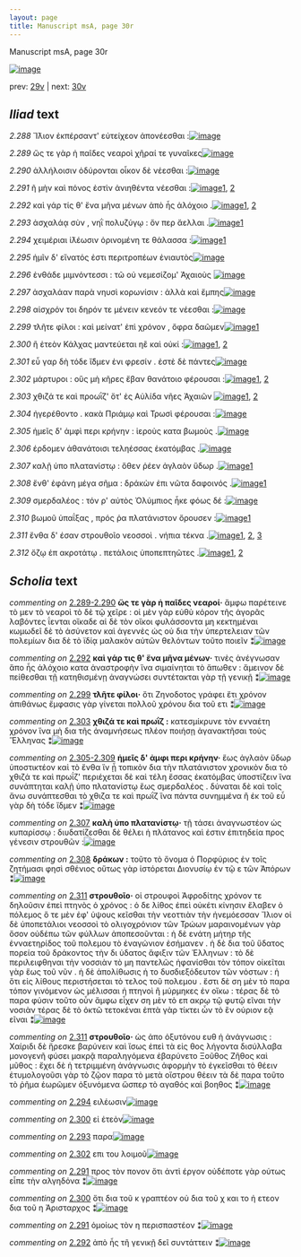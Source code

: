 ```yaml
---
layout: page
title: Manuscript msA, page 30r
---
```


Manuscript msA, page 30r

[![image](http://www.homermultitext.org/iipsrv?OBJ=IIP,1.0&FIF=/project/homer/pyramidal/deepzoom/hmt/vaimg/2017a/VA030RN_0031.tif&WID=100&CVT=JPEG)](http://www.homermultitext.org/ict2/?urn=urn:cite2:hmt:vaimg.2017a:VA030RN_0031)

prev:  [29v](../29v) | next:  [30v](../30v)

## *Iliad* text

*2.288* <a id="2.288"/> Ἴ̈λιον ἐκπέρσαντ' 					εὐτείχεον ἀπονέεσθαι :[![image](http://www.homermultitext.org/iipsrv?OBJ=IIP,1.0&FIF=/project/homer/pyramidal/deepzoom/hmt/vaimg/2017a/VA030RN_0031.tif&RGN=0.161,0.2029,0.315,0.027&WID=1000&CVT=JPEG)](http://www.homermultitext.org/ict2/?urn=urn:cite2:hmt:vaimg.2017a:VA030RN_0031@0.161,0.2029,0.315,0.027)

*2.289* <a id="2.289"/> ὥς τε γὰρ ἠ παῖδες νεαροὶ χῆραί τε γυναῖκες[![image](http://www.homermultitext.org/iipsrv?OBJ=IIP,1.0&FIF=/project/homer/pyramidal/deepzoom/hmt/vaimg/2017a/VA030RN_0031.tif&RGN=0.172,0.2239,0.333,0.027&WID=1000&CVT=JPEG)](http://www.homermultitext.org/ict2/?urn=urn:cite2:hmt:vaimg.2017a:VA030RN_0031@0.172,0.2239,0.333,0.027)

*2.290* <a id="2.290"/> ἀλλήλοισιν ὀδύρονται οἶκον δὲ νέεσθαι :[![image](http://www.homermultitext.org/iipsrv?OBJ=IIP,1.0&FIF=/project/homer/pyramidal/deepzoom/hmt/vaimg/2017a/VA030RN_0031.tif&RGN=0.169,0.2442,0.293,0.0218&WID=1000&CVT=JPEG)](http://www.homermultitext.org/ict2/?urn=urn:cite2:hmt:vaimg.2017a:VA030RN_0031@0.169,0.2442,0.293,0.0218)

*2.291* <a id="2.291"/> ῆ μὴν καὶ πόνος ἐστὶν ἀνιηθέντα νέεσθαι :[![image](http://www.homermultitext.org/iipsrv?OBJ=IIP,1.0&FIF=/project/homer/pyramidal/deepzoom/hmt/vaimg/2017a/VA030RN_0031.tif&RGN=0.169,0.2607,0.308,0.0263&WID=1000&CVT=JPEG)](http://www.homermultitext.org/ict2/?urn=urn:cite2:hmt:vaimg.2017a:VA030RN_0031@0.169,0.2607,0.308,0.0263)[1](#msAim_2.459), [2](#msAint_2.461)

*2.292* <a id="2.292"/> καὶ γάρ τίς θ' ἕνα μῆνα μένων ἀπὸ ἧς ἀλόχοιο .[![image](http://www.homermultitext.org/iipsrv?OBJ=IIP,1.0&FIF=/project/homer/pyramidal/deepzoom/hmt/vaimg/2017a/VA030RN_0031.tif&RGN=0.168,0.281,0.334,0.0248&WID=1000&CVT=JPEG)](http://www.homermultitext.org/ict2/?urn=urn:cite2:hmt:vaimg.2017a:VA030RN_0031@0.168,0.281,0.334,0.0248)[1](#msA_2.444), [2](#msAint_2.462)

*2.293* <a id="2.293"/> ἀσχαλάᾳ σὺν , νηῒ πολυζύγῳ : ὅν περ ἄελλαι .[![image](http://www.homermultitext.org/iipsrv?OBJ=IIP,1.0&FIF=/project/homer/pyramidal/deepzoom/hmt/vaimg/2017a/VA030RN_0031.tif&RGN=0.17,0.302,0.336,0.0248&WID=1000&CVT=JPEG)](http://www.homermultitext.org/ict2/?urn=urn:cite2:hmt:vaimg.2017a:VA030RN_0031@0.17,0.302,0.336,0.0248)[1](#msAil_2.463)

*2.294* <a id="2.294"/> χειμέριαι ἰ̈λέωσιν ὀρινομένη τε θάλασσα :[![image](http://www.homermultitext.org/iipsrv?OBJ=IIP,1.0&FIF=/project/homer/pyramidal/deepzoom/hmt/vaimg/2017a/VA030RN_0031.tif&RGN=0.163,0.3246,0.332,0.024&WID=1000&CVT=JPEG)](http://www.homermultitext.org/ict2/?urn=urn:cite2:hmt:vaimg.2017a:VA030RN_0031@0.163,0.3246,0.332,0.024)[1](#msAext_2.466)

*2.295* <a id="2.295"/> ἡμῖν δ' εἴνατός ἐστι περιτροπέων ἐνιαυτὸς[![image](http://www.homermultitext.org/iipsrv?OBJ=IIP,1.0&FIF=/project/homer/pyramidal/deepzoom/hmt/vaimg/2017a/VA030RN_0031.tif&RGN=0.171,0.3403,0.317,0.0218&WID=1000&CVT=JPEG)](http://www.homermultitext.org/ict2/?urn=urn:cite2:hmt:vaimg.2017a:VA030RN_0031@0.171,0.3403,0.317,0.0218)

*2.296* <a id="2.296"/> ἐνθάδε μιμνόντεσσι : τῶ οὐ νεμεσίζομ' Ἀχαιοὺς 				[![image](http://www.homermultitext.org/iipsrv?OBJ=IIP,1.0&FIF=/project/homer/pyramidal/deepzoom/hmt/vaimg/2017a/VA030RN_0031.tif&RGN=0.166,0.3561,0.33,0.0263&WID=1000&CVT=JPEG)](http://www.homermultitext.org/ict2/?urn=urn:cite2:hmt:vaimg.2017a:VA030RN_0031@0.166,0.3561,0.33,0.0263)

*2.297* <a id="2.297"/> ἀσχαλάαν παρὰ νηυσὶ κορωνίσιν : ἀλλὰ καὶ ἔμπης[![image](http://www.homermultitext.org/iipsrv?OBJ=IIP,1.0&FIF=/project/homer/pyramidal/deepzoom/hmt/vaimg/2017a/VA030RN_0031.tif&RGN=0.166,0.3772,0.37,0.027&WID=1000&CVT=JPEG)](http://www.homermultitext.org/ict2/?urn=urn:cite2:hmt:vaimg.2017a:VA030RN_0031@0.166,0.3772,0.37,0.027)

*2.298* <a id="2.298"/> αἰσχρόν τοι δηρόν τε μένειν κενεόν τε νέεσθαι :[![image](http://www.homermultitext.org/iipsrv?OBJ=IIP,1.0&FIF=/project/homer/pyramidal/deepzoom/hmt/vaimg/2017a/VA030RN_0031.tif&RGN=0.164,0.3967,0.342,0.0218&WID=1000&CVT=JPEG)](http://www.homermultitext.org/ict2/?urn=urn:cite2:hmt:vaimg.2017a:VA030RN_0031@0.164,0.3967,0.342,0.0218)

*2.299* <a id="2.299"/> τλῆτε φίλοι : καὶ μείνατ' ἐπὶ χρόνον , ὄφρα δαῶμεν[![image](http://www.homermultitext.org/iipsrv?OBJ=IIP,1.0&FIF=/project/homer/pyramidal/deepzoom/hmt/vaimg/2017a/VA030RN_0031.tif&RGN=0.164,0.4155,0.351,0.0225&WID=1000&CVT=JPEG)](http://www.homermultitext.org/ict2/?urn=urn:cite2:hmt:vaimg.2017a:VA030RN_0031@0.164,0.4155,0.351,0.0225)[1](#msA_2.447)

*2.300* <a id="2.300"/> ἢ ἐτεὸν Κάλχας 					μαντεύεται ηἒ καὶ οὐκί :[![image](http://www.homermultitext.org/iipsrv?OBJ=IIP,1.0&FIF=/project/homer/pyramidal/deepzoom/hmt/vaimg/2017a/VA030RN_0031.tif&RGN=0.166,0.4313,0.327,0.0233&WID=1000&CVT=JPEG)](http://www.homermultitext.org/ict2/?urn=urn:cite2:hmt:vaimg.2017a:VA030RN_0031@0.166,0.4313,0.327,0.0233)[1](#msAim_2.460), [2](#msAext_2.467)

*2.301* <a id="2.301"/> εὖ γαρ δὴ τόδε ἴ̈δμεν ἐνι φρεσίν . ἐστὲ δὲ πάντες[![image](http://www.homermultitext.org/iipsrv?OBJ=IIP,1.0&FIF=/project/homer/pyramidal/deepzoom/hmt/vaimg/2017a/VA030RN_0031.tif&RGN=0.168,0.4493,0.349,0.0293&WID=1000&CVT=JPEG)](http://www.homermultitext.org/ict2/?urn=urn:cite2:hmt:vaimg.2017a:VA030RN_0031@0.168,0.4493,0.349,0.0293)

*2.302* <a id="2.302"/> μάρτυροι : οὓς μὴ κῆρες ἔβαν θανάτοιο φέρουσαι :[![image](http://www.homermultitext.org/iipsrv?OBJ=IIP,1.0&FIF=/project/homer/pyramidal/deepzoom/hmt/vaimg/2017a/VA030RN_0031.tif&RGN=0.165,0.4726,0.345,0.0248&WID=1000&CVT=JPEG)](http://www.homermultitext.org/ict2/?urn=urn:cite2:hmt:vaimg.2017a:VA030RN_0031@0.165,0.4726,0.345,0.0248)[1](#msAil_2.464), [2](#msA_2.448)

*2.303* <a id="2.303"/> χθιζά τε καὶ προωῒζ' ὅτ' ἐς Αὐλίδα νῆες Ἀχαιῶν 				[![image](http://www.homermultitext.org/iipsrv?OBJ=IIP,1.0&FIF=/project/homer/pyramidal/deepzoom/hmt/vaimg/2017a/VA030RN_0031.tif&RGN=0.162,0.4929,0.342,0.0233&WID=1000&CVT=JPEG)](http://www.homermultitext.org/ict2/?urn=urn:cite2:hmt:vaimg.2017a:VA030RN_0031@0.162,0.4929,0.342,0.0233)[1](#msA_2.450), [2](#msA_2.449)

*2.304* <a id="2.304"/> ἠγερέθοντο . κακὰ Πριάμῳ καὶ Τρωσὶ φέρουσαι :[![image](http://www.homermultitext.org/iipsrv?OBJ=IIP,1.0&FIF=/project/homer/pyramidal/deepzoom/hmt/vaimg/2017a/VA030RN_0031.tif&RGN=0.168,0.5101,0.369,0.0255&WID=1000&CVT=JPEG)](http://www.homermultitext.org/ict2/?urn=urn:cite2:hmt:vaimg.2017a:VA030RN_0031@0.168,0.5101,0.369,0.0255)

*2.305* <a id="2.305"/> ἡμεῖς δ' ἀμφὶ περι κρήνην : ἱεροὺς κατα βωμοὺς .[![image](http://www.homermultitext.org/iipsrv?OBJ=IIP,1.0&FIF=/project/homer/pyramidal/deepzoom/hmt/vaimg/2017a/VA030RN_0031.tif&RGN=0.165,0.5304,0.383,0.0248&WID=1000&CVT=JPEG)](http://www.homermultitext.org/ict2/?urn=urn:cite2:hmt:vaimg.2017a:VA030RN_0031@0.165,0.5304,0.383,0.0248)

*2.306* <a id="2.306"/> έρδομεν ἀθανάτοισι τεληέσσας ἑκατόμβας .[![image](http://www.homermultitext.org/iipsrv?OBJ=IIP,1.0&FIF=/project/homer/pyramidal/deepzoom/hmt/vaimg/2017a/VA030RN_0031.tif&RGN=0.161,0.5455,0.367,0.0263&WID=1000&CVT=JPEG)](http://www.homermultitext.org/ict2/?urn=urn:cite2:hmt:vaimg.2017a:VA030RN_0031@0.161,0.5455,0.367,0.0263)

*2.307* <a id="2.307"/> καλῇ ὑπο πλατανίστῳ : ὅθεν ῥέεν ἀγλαὸν ὕδωρ .[![image](http://www.homermultitext.org/iipsrv?OBJ=IIP,1.0&FIF=/project/homer/pyramidal/deepzoom/hmt/vaimg/2017a/VA030RN_0031.tif&RGN=0.165,0.5687,0.38,0.024&WID=1000&CVT=JPEG)](http://www.homermultitext.org/ict2/?urn=urn:cite2:hmt:vaimg.2017a:VA030RN_0031@0.165,0.5687,0.38,0.024)[1](#msA_2.452)

*2.308* <a id="2.308"/> ἔνθ' ἐφάνη μέγα σῆμα : δράκὼν ἐπι νῶτα δαφοινός .[![image](http://www.homermultitext.org/iipsrv?OBJ=IIP,1.0&FIF=/project/homer/pyramidal/deepzoom/hmt/vaimg/2017a/VA030RN_0031.tif&RGN=0.163,0.5853,0.377,0.0285&WID=1000&CVT=JPEG)](http://www.homermultitext.org/ict2/?urn=urn:cite2:hmt:vaimg.2017a:VA030RN_0031@0.163,0.5853,0.377,0.0285)[1](#msA_2.453)

*2.309* <a id="2.309"/> σμερδαλέος : τόν ρ' αὐτὸς Ὀλύμπιος ἧκε φόως δέ :[![image](http://www.homermultitext.org/iipsrv?OBJ=IIP,1.0&FIF=/project/homer/pyramidal/deepzoom/hmt/vaimg/2017a/VA030RN_0031.tif&RGN=0.156,0.6056,0.368,0.0233&WID=1000&CVT=JPEG)](http://www.homermultitext.org/ict2/?urn=urn:cite2:hmt:vaimg.2017a:VA030RN_0031@0.156,0.6056,0.368,0.0233)

*2.310* <a id="2.310"/> βωμοῦ ὑπαΐξας , πρός ῥα πλατάνιστον ὄρουσεν :[![image](http://www.homermultitext.org/iipsrv?OBJ=IIP,1.0&FIF=/project/homer/pyramidal/deepzoom/hmt/vaimg/2017a/VA030RN_0031.tif&RGN=0.167,0.6243,0.353,0.0248&WID=1000&CVT=JPEG)](http://www.homermultitext.org/ict2/?urn=urn:cite2:hmt:vaimg.2017a:VA030RN_0031@0.167,0.6243,0.353,0.0248)[1](#msA_2.454)

*2.311* <a id="2.311"/> ἔνθα δ' έσαν στρουθοῖο νεοσσοὶ . νήπια τέκνα .[![image](http://www.homermultitext.org/iipsrv?OBJ=IIP,1.0&FIF=/project/homer/pyramidal/deepzoom/hmt/vaimg/2017a/VA030RN_0031.tif&RGN=0.161,0.6424,0.324,0.024&WID=1000&CVT=JPEG)](http://www.homermultitext.org/ict2/?urn=urn:cite2:hmt:vaimg.2017a:VA030RN_0031@0.161,0.6424,0.324,0.024)[1](#msAil_2.465), [2](#msA_2.456), [3](#msA_2.455)

*2.312* <a id="2.312"/> ὄζῳ ἐπ ακροτάτῳ . πετάλοις ὑποπεπτηῶτες .[![image](http://www.homermultitext.org/iipsrv?OBJ=IIP,1.0&FIF=/project/homer/pyramidal/deepzoom/hmt/vaimg/2017a/VA030RN_0031.tif&RGN=0.163,0.6619,0.324,0.027&WID=1000&CVT=JPEG)](http://www.homermultitext.org/ict2/?urn=urn:cite2:hmt:vaimg.2017a:VA030RN_0031@0.163,0.6619,0.324,0.027)[1](#msA_2.457), [2](#msA_2.458)

## *Scholia* text

*commenting on* [2.289-2.290](#2.289-2.290)  <a id="msA_2.443"/> **ὥς τε γὰρ ἠ παῖδες νεαροί·** ἄμφω παρέτεινε τὸ μεν τὸ νεαροὶ τὸ δὲ τῷ χεῖρε : οἱ μὲν γὰρ εὐθὺ κόρον τῆς ἀγορᾶς λαβόντες ΐενται οἴκαδε αἱ δὲ τὸν οἴκοι φυλάσσοντα μη κεκτημέναι κωμωδεῖ δὲ τὸ ἀσύνετον καὶ ἀγεννὲς ὡς οὐ δια τὴν ὑπερτελειαν τῶν πολεμίων δια δὲ τὸ ϊδίᾳ μαλακὸν αὐτῶν θελόντων τοῦτο ποιεῖν ⁑[![image](http://www.homermultitext.org/iipsrv?OBJ=IIP,1.0&FIF=/project/homer/pyramidal/deepzoom/hmt/vaimg/2017a/VA030RN_0031.tif&RGN=0.1707,0.0909,0.6067,0.0451&WID=1000&CVT=JPEG)](http://www.homermultitext.org/ict2/?urn=urn:cite2:hmt:vaimg.2017a:VA030RN_0031@0.1707,0.0909,0.6067,0.0451)

*commenting on* [2.292](#2.292)  <a id="msA_2.444"/> **καὶ γάρ τις θ' ἕνα μῆνα μένων·** τινὲς ἀνέγνωσαν ἅπο ἧς ἀλόχοιο κατα ἀναστροφὴν ἵνα σιμαίνηται τὸ ἄπωθεν : ἄμεινον δὲ πείθεσθαι τῇ κατηθισμένῃ ἀναγνώσει συντέτακται γὰρ τῇ γενικῇ ⁑[![image](http://www.homermultitext.org/iipsrv?OBJ=IIP,1.0&FIF=/project/homer/pyramidal/deepzoom/hmt/vaimg/2017a/VA030RN_0031.tif&RGN=0.17,0.1217,0.6113,0.0283&WID=1000&CVT=JPEG)](http://www.homermultitext.org/ict2/?urn=urn:cite2:hmt:vaimg.2017a:VA030RN_0031@0.17,0.1217,0.6113,0.0283)

*commenting on* [2.299](#2.299)  <a id="msA_2.447"/> **τλῆτε φίλοι·** ὅτι Ζηνοδοτος γράφει ἔτι χρόνον ἀπιθάνως ἔμφασις γὰρ γίνεται πολλοῦ χρόνου δια τοῦ ετι ⁑[![image](http://www.homermultitext.org/iipsrv?OBJ=IIP,1.0&FIF=/project/homer/pyramidal/deepzoom/hmt/vaimg/2017a/VA030RN_0031.tif&RGN=0.533,0.1672,0.2277,0.0368&WID=1000&CVT=JPEG)](http://www.homermultitext.org/ict2/?urn=urn:cite2:hmt:vaimg.2017a:VA030RN_0031@0.533,0.1672,0.2277,0.0368)

*commenting on* [2.303](#2.303)  <a id="msA_2.449"/> **χθιζά τε καὶ πρωῒζ :** κατεσμίκρυνε τὸν ενναέτη χρόνον ἵνα μὴ δια τῆς ἀναμνήσεως πλέον ποιήσῃ ἀγανακτῆσαι τοὺς Ἕλληνας ⁑[![image](http://www.homermultitext.org/iipsrv?OBJ=IIP,1.0&FIF=/project/homer/pyramidal/deepzoom/hmt/vaimg/2017a/VA030RN_0031.tif&RGN=0.5507,0.5244,0.2303,0.04&WID=1000&CVT=JPEG)](http://www.homermultitext.org/ict2/?urn=urn:cite2:hmt:vaimg.2017a:VA030RN_0031@0.5507,0.5244,0.2303,0.04)

*commenting on* [2.305-2.309](#2.305-2.309)  <a id="msA_2.451"/> **ἡμεῖς δ' ἀμφι περι κρήνην·** ἕως ἀγλαὸν ὕδωρ ὑποστικτέον καὶ τὸ ἔνθα ἵν ᾖ τοπικὸν δια τὴν πλατάνιστον χρονικὸν δια τὸ χθιζά τε καὶ πρωΐζ' περιέχεται δὲ καὶ τέλη ἔσσας ἐκατόμβας ὑποστίζειν ἵνα συνάπτηται καλῇ ὑπο πλατανίστῳ ἕως σμερδαλέος . δύναται δὲ καὶ τοῖς ἄνω συνάπτεσθαι τὸ χθιζα τε καὶ πρωῒζ ἵνα πάντα συνημμένα ἢ ἐκ τοῦ εὖ γὰρ δὴ τόδε ἴδμεν ⁑[![image](http://www.homermultitext.org/iipsrv?OBJ=IIP,1.0&FIF=/project/homer/pyramidal/deepzoom/hmt/vaimg/2017a/VA030RN_0031.tif&RGN=0.554,0.5822,0.2203,0.1099&WID=1000&CVT=JPEG)](http://www.homermultitext.org/ict2/?urn=urn:cite2:hmt:vaimg.2017a:VA030RN_0031@0.554,0.5822,0.2203,0.1099)

*commenting on* [2.307](#2.307)  <a id="msA_2.452"/> **καλὴ ὑπο πλατανίστῳ·** τῇ τάσει ἀναγνωστέον ὡς κυπαρίσσῳ : διυδατίζεσθαι δὲ θέλει ἡ πλάτανος καὶ ἐστιν ἐπιτηδεία προς γένεσιν στρουθῶν :[![image](http://www.homermultitext.org/iipsrv?OBJ=IIP,1.0&FIF=/project/homer/pyramidal/deepzoom/hmt/vaimg/2017a/VA030RN_0031.tif&RGN=0.1633,0.6884,0.6123,0.0383&WID=1000&CVT=JPEG)](http://www.homermultitext.org/ict2/?urn=urn:cite2:hmt:vaimg.2017a:VA030RN_0031@0.1633,0.6884,0.6123,0.0383)

*commenting on* [2.308](#2.308)  <a id="msA_2.453"/> **δράκων :** τοῦτο τὸ ὄνομα ὁ Πορφύριος ἐν τοῖς ζητήμασι φησὶ σθένιος οὕτως γὰρ ἱστόρεται Διονυσίῳ ἐν τῷ ε τῶν Ἀπόρων ⁑[![image](http://www.homermultitext.org/iipsrv?OBJ=IIP,1.0&FIF=/project/homer/pyramidal/deepzoom/hmt/vaimg/2017a/VA030RN_0031.tif&RGN=0.1627,0.7026,0.6057,0.0265&WID=1000&CVT=JPEG)](http://www.homermultitext.org/ict2/?urn=urn:cite2:hmt:vaimg.2017a:VA030RN_0031@0.1627,0.7026,0.6057,0.0265)

*commenting on* [2.311](#2.311)  <a id="msA_2.455"/> **στρουθοῖο·** οἱ στρουφοὶ Ἀφροδίτης χρόνον τε δηλοῦσιν ἐπεὶ πτηνὸς ὁ χρόνος : ὁ δε λίθος ἐπεὶ οὐκέτι κίνησιν ἔλαβεν ὁ πόλεμος ὅ τε μὲν ἐφ' ὑψους κεῖσθαι τὴν νεοττιὰν τὴν ἠνεμόεσσαν Ἴλιον οἱ δὲ ὑποπετάλιοι νεοσσοὶ τὸ ολιγοχρόνιον τῶν Τρώων μαραινομένων γὰρ ὅσον οὐδέπω τῶν φύλλων ἀποπεσοῦνται : ἡ δὲ ενάτη μήτηρ τῆς ἐνναετηρίδος τοῦ πολεμου τὸ ἐναγώνιον ἐσήμανεν . ἡ δὲ δια τοῦ ὕδατος πορεία τοῦ δράκοντος τὴν δι ὑδατος ἄφιξιν τῶν Ἑλληνων : τὸ δὲ περιλειφθηναι τὴν νοσσιὰν τὸ μη παντελῶς ἠφανίσθαι τὸν τόπον οἰκεῖται γὰρ ἕως τοῦ νῦν . ἡ δὲ ἀπολίθωσις ἡ το δυσδιεξόδευτον τῶν νόστων : ἡ ὅτι εἰς λίθους περιστήσεται τὸ τελος τοῦ πολεμου . ἔστι δὲ ση μὲν τὸ παρα τόπον γινόμενον ὡς μέλισσαι ἠ πτηνοὶ ἢ μύρμηκες ἐν οἴκω : τέρας δὲ τὸ παρα φύσιν τοῦτο οὖν ἄμφω εἶχεν ση μὲν τὸ επ ακρῳ τῷ φυτῷ εῖναι τὴν νοσιὰν τέρας δὲ τὸ ὀκτῶ τετοκέναι ἑπτὰ γὰρ τίκτει ὧν τὸ ἓν ούριον εᾷ εῖναι ⁑[![image](http://www.homermultitext.org/iipsrv?OBJ=IIP,1.0&FIF=/project/homer/pyramidal/deepzoom/hmt/vaimg/2017a/VA030RN_0031.tif&RGN=0.1497,0.7224,0.6273,0.0786&WID=1000&CVT=JPEG)](http://www.homermultitext.org/ict2/?urn=urn:cite2:hmt:vaimg.2017a:VA030RN_0031@0.1497,0.7224,0.6273,0.0786)

*commenting on* [2.311](#2.311)  <a id="msA_2.456"/> **στρουθοῖο·** ὡς ἀπο ὀξυτόνου ευθ ἡ ἀνάγνωσις : Χαίριδι δὲ ἥρεσκε βαρύνειν καὶ ἴσως ἐπεὶ τὰ εἰς θος λήγοντα δισύλλαβα μονογενῆ φύσει μακρᾷ παραληγόμενα ἐβαρύνετο Ξοῦθος Ζῆθος καὶ μῦθος : ἔχει δὲ ἡ τετριμμένη ἀνάγνωσις ἀφορμὴν τὸ ἐγκεῖσθαι τὸ θέειν ἐτυμολογοῦσι γὰρ τὸ ζῷον παρα τὸ μετὰ οἴστρου θέειν τὰ δὲ παρα τοῦτο τὸ ῥῆμα ἑωρῶμεν ὀξυνόμενα ὥσπερ τὸ αγαθός καὶ βοηθος ⁑[![image](http://www.homermultitext.org/iipsrv?OBJ=IIP,1.0&FIF=/project/homer/pyramidal/deepzoom/hmt/vaimg/2017a/VA030RN_0031.tif&RGN=0.1523,0.7902,0.618,0.045&WID=1000&CVT=JPEG)](http://www.homermultitext.org/ict2/?urn=urn:cite2:hmt:vaimg.2017a:VA030RN_0031@0.1523,0.7902,0.618,0.045)

*commenting on* [2.294](#2.294)  <a id="msAext_2.466.comment"/> ειλέωσιν[![image](http://www.homermultitext.org/iipsrv?OBJ=IIP,1.0&FIF=/project/homer/pyramidal/deepzoom/hmt/vaimg/2017a/VA030RN_0031.tif&RGN=0.772,0.3254,0.058,0.0235&WID=1000&CVT=JPEG)](http://www.homermultitext.org/ict2/?urn=urn:cite2:hmt:vaimg.2017a:VA030RN_0031@0.772,0.3254,0.058,0.0235)

*commenting on* [2.300](#2.300)  <a id="msAext_2.467.comment"/> εἰ ἐτεὸν[![image](http://www.homermultitext.org/iipsrv?OBJ=IIP,1.0&FIF=/project/homer/pyramidal/deepzoom/hmt/vaimg/2017a/VA030RN_0031.tif&RGN=0.77,0.4411,0.0367,0.019&WID=1000&CVT=JPEG)](http://www.homermultitext.org/ict2/?urn=urn:cite2:hmt:vaimg.2017a:VA030RN_0031@0.77,0.4411,0.0367,0.019)

*commenting on* [2.293](#2.293)  <a id="msAil_2.463.comment"/> παρα[![image](http://www.homermultitext.org/iipsrv?OBJ=IIP,1.0&FIF=/project/homer/pyramidal/deepzoom/hmt/vaimg/2017a/VA030RN_0031.tif&RGN=0.2753,0.2971,0.0247,0.009&WID=1000&CVT=JPEG)](http://www.homermultitext.org/ict2/?urn=urn:cite2:hmt:vaimg.2017a:VA030RN_0031@0.2753,0.2971,0.0247,0.009)

*commenting on* [2.302](#2.302)  <a id="msAil_2.464.comment"/> επι του λοιμοῦ[![image](http://www.homermultitext.org/iipsrv?OBJ=IIP,1.0&FIF=/project/homer/pyramidal/deepzoom/hmt/vaimg/2017a/VA030RN_0031.tif&RGN=0.3037,0.4666,0.0563,0.0178&WID=1000&CVT=JPEG)](http://www.homermultitext.org/ict2/?urn=urn:cite2:hmt:vaimg.2017a:VA030RN_0031@0.3037,0.4666,0.0563,0.0178)

*commenting on* [2.291](#2.291)  <a id="msAim_2.459.comment"/> προς τὸν πονον ὅτι ἀντὶ έργον οὐδέποτε γὰρ ούτως εἷπε τὴν αλγηδόνα ⁑[![image](http://www.homermultitext.org/iipsrv?OBJ=IIP,1.0&FIF=/project/homer/pyramidal/deepzoom/hmt/vaimg/2017a/VA030RN_0031.tif&RGN=0.4957,0.2471,0.065,0.0566&WID=1000&CVT=JPEG)](http://www.homermultitext.org/ict2/?urn=urn:cite2:hmt:vaimg.2017a:VA030RN_0031@0.4957,0.2471,0.065,0.0566)

*commenting on* [2.300](#2.300)  <a id="msAim_2.460.comment"/> ὅτι δια τοῦ κ γραπτέον οὐ δια τοῦ χ και το ἠ ετεον δια τοῦ η Ἀρισταρχος ⁑[![image](http://www.homermultitext.org/iipsrv?OBJ=IIP,1.0&FIF=/project/homer/pyramidal/deepzoom/hmt/vaimg/2017a/VA030RN_0031.tif&RGN=0.4967,0.432,0.0743,0.0483&WID=1000&CVT=JPEG)](http://www.homermultitext.org/ict2/?urn=urn:cite2:hmt:vaimg.2017a:VA030RN_0031@0.4967,0.432,0.0743,0.0483)

*commenting on* [2.291](#2.291)  <a id="msAint_2.461.comment"/> ὁμοίως τὸν η περισπαστέον ⁑[![image](http://www.homermultitext.org/iipsrv?OBJ=IIP,1.0&FIF=/project/homer/pyramidal/deepzoom/hmt/vaimg/2017a/VA030RN_0031.tif&RGN=0.0993,0.2546,0.065,0.0313&WID=1000&CVT=JPEG)](http://www.homermultitext.org/ict2/?urn=urn:cite2:hmt:vaimg.2017a:VA030RN_0031@0.0993,0.2546,0.065,0.0313)

*commenting on* [2.292](#2.292)  <a id="msAint_2.462.comment"/> ἀπὸ ἧς τῆ γενικῇ δεῖ συντάττειν ⁑[![image](http://www.homermultitext.org/iipsrv?OBJ=IIP,1.0&FIF=/project/homer/pyramidal/deepzoom/hmt/vaimg/2017a/VA030RN_0031.tif&RGN=0.0953,0.2989,0.064,0.0468&WID=1000&CVT=JPEG)](http://www.homermultitext.org/ict2/?urn=urn:cite2:hmt:vaimg.2017a:VA030RN_0031@0.0953,0.2989,0.064,0.0468)